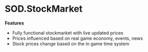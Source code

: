 # SOD.StockMarket
**Features**
- Fully functional stockmarket with live updated prices
- Prices influenced based on real game economy, events, news
- Stock prices change based on the in game time system